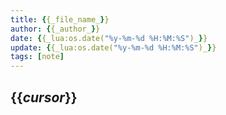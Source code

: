 ```yaml
---
title: {{_file_name_}}
author: {{_author_}}
date: {{_lua:os.date("%y-%m-%d %H:%M:%S")_}}
update: {{_lua:os.date("%y-%m-%d %H:%M:%S")_}}
tags: [note]
---
```


## {{_cursor_}}
